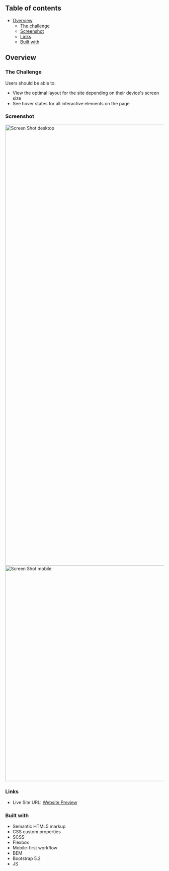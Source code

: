 ## Table of contents

- [Overview](#overview)
  - [The challenge](#the-challenge)
  - [Screenshot](#screenshot)
  - [Links](#links)
  - [Built with](#built-with)


## Overview

### The Challenge

Users should be able to:

- View the optimal layout for the site depending on their device's screen size
- See hover states for all interactive elements on the page

### Screenshot

<img width="1400" alt="Screen Shot desktop" src="https://user-images.githubusercontent.com/42332056/232166542-6da566dd-34eb-4147-821a-c07be4e331f5.png">
<img width="686" alt="Screen Shot mobile" src="https://user-images.githubusercontent.com/42332056/232166538-c99fbe1c-014f-4f3f-8ca9-4353719aaa04.png">

### Links

- Live Site URL: [Website Preview](https://celadon-vacherin-1e3a0b.netlify.app)


### Built with

- Semantic HTML5 markup
- CSS custom properties
- SCSS
- Flexbox
- Mobile-first workflow
- BEM
- Bootstrap 5.2
- JS

